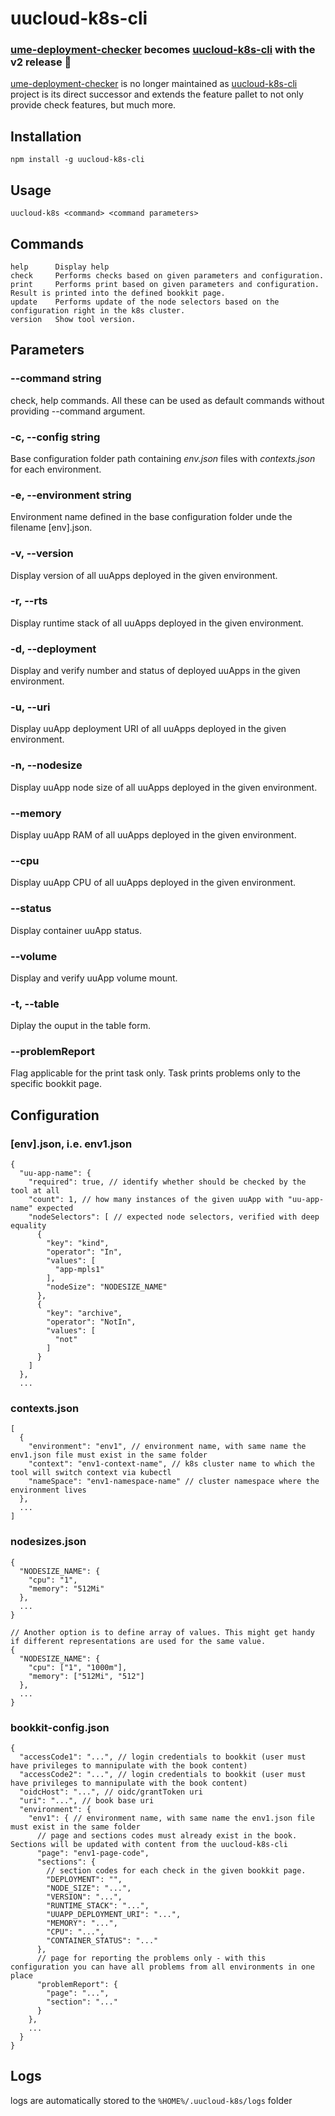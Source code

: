 # uucloud-k8s-cli

### [ume-deployment-checker](https://github.com/xaverric/ume-deployment-checker.git) becomes [uucloud-k8s-cli](https://github.com/xaverric/uucloud-k8s-cli.git) with the v2 release 🙌

[ume-deployment-checker](https://github.com/xaverric/ume-deployment-checker.git) is no longer maintained as [uucloud-k8s-cli](https://github.com/xaverric/uucloud-k8s-cli.git) project is its direct successor and extends the feature pallet to not only provide check features, but much more.


## Installation 
```
npm install -g uucloud-k8s-cli
```

## Usage
```
uucloud-k8s <command> <command parameters>
```

## Commands
```
help      Display help
check     Performs checks based on given parameters and configuration.
print     Performs print based on given parameters and configuration. Result is printed into the defined bookkit page.
update    Performs update of the node selectors based on the configuration right in the k8s cluster.
version   Show tool version.
```

## Parameters

### --command string           
check, help commands. All these can be used as default commands without providing --command argument.

### -c, --config string        
Base configuration folder path containing *env.json* files with *contexts.json* for each environment.

### -e, --environment string   
Environment name defined in the base configuration folder unde the filename [env].json.

### -v, --version              
Display version of all uuApps deployed in the given environment.

### -r, --rts                  
Display runtime stack of all uuApps deployed in the given environment.

### -d, --deployment           
Display and verify number and status of deployed uuApps in the given environment.

### -u, --uri                  
Display uuApp deployment URI of all uuApps deployed in the given environment.

### -n, --nodesize             
Display uuApp node size of all uuApps deployed in the given environment.

### --memory                   
Display uuApp RAM of all uuApps deployed in the given environment.

### --cpu                      
Display uuApp CPU of all uuApps deployed in the given environment.

### --status
Display container uuApp status.

### --volume
Display and verify uuApp volume mount.

### -t, --table               
Diplay the ouput in the table form.

### --problemReport
Flag applicable for the print task only. Task prints problems only to the specific bookkit page.

## Configuration 

### [env].json, i.e. env1.json
```
{
  "uu-app-name": {
    "required": true, // identify whether should be checked by the tool at all
    "count": 1, // how many instances of the given uuApp with "uu-app-name" expected 
    "nodeSelectors": [ // expected node selectors, verified with deep equality
      {
        "key": "kind",
        "operator": "In",
        "values": [
          "app-mpls1"
        ],
        "nodeSize": "NODESIZE_NAME"  
      },
      {
        "key": "archive",
        "operator": "NotIn",
        "values": [
          "not"
        ]
      }
    ]
  },
  ...
```

### contexts.json
```
[
  {
    "environment": "env1", // environment name, with same name the env1.json file must exist in the same folder
    "context": "env1-context-name", // k8s cluster name to which the tool will switch context via kubectl
    "nameSpace": "env1-namespace-name" // cluster namespace where the environment lives
  },
  ...
]
```

### nodesizes.json
```
{
  "NODESIZE_NAME": {
    "cpu": "1",
    "memory": "512Mi"
  },
  ...
}

// Another option is to define array of values. This might get handy if different representations are used for the same value.
{
  "NODESIZE_NAME": {
    "cpu": ["1", "1000m"],
    "memory": ["512Mi", "512"]
  },
  ...
}
```

### bookkit-config.json
```
{
  "accessCode1": "...", // login credentials to bookkit (user must have privileges to mannipulate with the book content)
  "accessCode2": "...", // login credentials to bookkit (user must have privileges to mannipulate with the book content)
  "oidcHost": "...", // oidc/grantToken uri
  "uri": "...", // book base uri
  "environment": {
    "env1": { // environment name, with same name the env1.json file must exist in the same folder
      // page and sections codes must already exist in the book. Sections will be updated with content from the uucloud-k8s-cli
      "page": "env1-page-code",
      "sections": {
        // section codes for each check in the given bookkit page.
        "DEPLOYMENT": "",
        "NODE_SIZE": "...",
        "VERSION": "...",
        "RUNTIME_STACK": "...",
        "UUAPP_DEPLOYMENT_URI": "...",
        "MEMORY": "...",
        "CPU": "...",
        "CONTAINER_STATUS": "..."
      },
      // page for reporting the problems only - with this configuration you can have all problems from all environments in one place
      "problemReport": {
        "page": "...",
        "section": "..."
      }
    },
    ...
  }
}
```

## Logs
logs are automatically stored to the ```%HOME%/.uucloud-k8s/logs``` folder